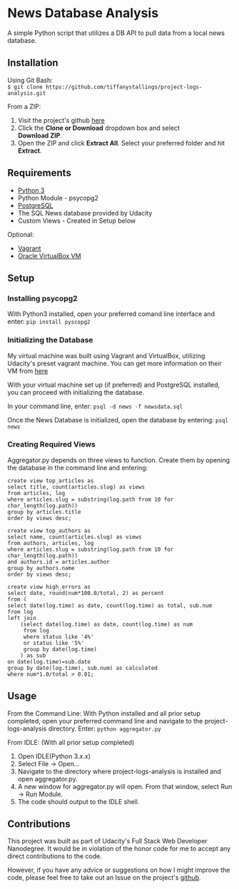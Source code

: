 # News Database Analysis

A simple Python script that utilizes a DB API to pull data from a local news database.

## Installation

Using Git Bash:  
`$ git clone https://github.com/tiffanystallings/project-logs-analysis.git`

From a ZIP:  
1. Visit the project's github [here](https://github.com/tiffanystallings/project-logs-analysis)
2. Click the **Clone or Download** dropdown box and select  
**Download ZIP**.
3. Open the ZIP and click **Extract All**. Select your preferred  folder and hit **Extract**.

## Requirements
* [Python 3](https://www.python.org/downloads/)
* Python Module - psycopg2
* [PostgreSQL](https://www.postgresql.org/download/)
* The SQL News database provided by Udacity
* Custom Views - Created in Setup below

Optional:
* [Vagrant](https://www.vagrantup.com/downloads.html)
* [Oracle VirtualBox VM](https://www.virtualbox.org/wiki/Downloads)

## Setup
### Installing psycopg2
With Python3 installed, open your preferred comand line interface and enter:
`pip install pyscopg2`

### Initializing the Database
My virtual machine was built using Vagrant and VirtualBox, utilizing Udacity's preset vagrant machine. You can get more information on their VM from [here](https://github.com/udacity/fullstack-nanodegree-vm)

With your virtual machine set up (if preferred) and PostgreSQL installed, you can proceed with initializing the database.

In your command line, enter:
`psql -d news -f newsdata.sql`

Once the News Database is initialized, open the database by entering:
`psql news`

### Creating Required Views
Aggregator.py depends on three views to function. Create them by opening the database in the command line and entering:
```
create view top_articles as
select title, count(articles.slug) as views
from articles, log
where articles.slug = substring(log.path from 10 for char_length(log.path))
group by articles.title
order by views desc;
```

```
create view top_authors as
select name, count(articles.slug) as views
from authors, articles, log
where articles.slug = substring(log.path from 10 for char_length(log.path))
and authors.id = articles.author
group by authors.name
order by views desc;
```

```
create view high_errors as
select date, round(num*100.0/total, 2) as percent
from (
select date(log.time) as date, count(log.time) as total, sub.num
from log
left join
	(select date(log.time) as date, count(log.time) as num
	 from log
	 where status like '4%'
	 or status like '5%'
	 group by date(log.time)
	) as sub
on date(log.time)=sub.date
group by date(log.time), sub.num) as calculated
where num*1.0/total > 0.01;
```

## Usage
From the Command Line:
With Python installed and all prior setup completed, open your preferred command line and navigate to the project-logs-analysis directory.
Enter:
`python aggregator.py`

From IDLE:
(With all prior setup completed)
1. Open IDLE(Python 3._x_._x_)
2. Select File -> Open...
3. Navigate to the directory where project-logs-analysis is installed and open aggregator.py.
4. A new window for aggregator.py will open. From that  window, select Run -> Run Module.
5. The code should output to the IDLE shell.

## Contributions
This project was built as part of Udacity's Full Stack Web Developer Nanodegree. It would be in violation of the honor code for me to accept any direct contributions to the code.

However, if you have any advice or suggestions on how I might improve the code, please feel free to take out an Issue on the project's [github](https://github.com/tiffanystallings/project-logs-analysis).

